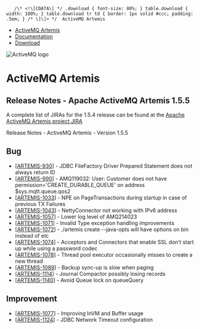        /\* <!\[CDATA\[ */ .download { font-size: 80%; } table.download { width: 100%; } table.download tr td { border: 1px solid #ccc; padding: .5em; } /* \]\]> */  ActiveMQ Artemis

*   [ActiveMQ Artemis](index.html)
*   [Documentation](docs.html)
*   [Download](download.html)

![ActiveMQ logo](images/activemq-logo.png)

ActiveMQ Artemis
================

Release Notes - Apache ActiveMQ Artemis 1.5.5
---------------------------------------------

A complete list of JIRAs for the 1.5.4 release can be found at the [Apache ActiveMQ Artemis project JIRA](https://issues.apache.org/jira/secure/ReleaseNote.jspa?version=12339947&styleName=&projectId=12315920)

Release Notes - ActiveMQ Artemis - Version 1.5.5

Bug
---

*   \[[ARTEMIS-930](https://issues.apache.org/jira/browse/ARTEMIS-930)\] \- JDBC FileFactory Driver Prepared Statement does not always return ID
*   \[[ARTEMIS-990](https://issues.apache.org/jira/browse/ARTEMIS-990)\] \- AMQ119032: User: Customer does not have permission='CREATE\_DURABLE\_QUEUE' on address $sys.mqtt.queue.qos2
*   \[[ARTEMIS-1033](https://issues.apache.org/jira/browse/ARTEMIS-1033)\] \- NPE on PageTransactions during startup in case of previous TX Failures
*   \[[ARTEMIS-1043](https://issues.apache.org/jira/browse/ARTEMIS-1043)\] \- NettyConnector not working with IPv6 address
*   \[[ARTEMIS-1057](https://issues.apache.org/jira/browse/ARTEMIS-1057)\] \- Lower log level of AMQ214023
*   \[[ARTEMIS-1071](https://issues.apache.org/jira/browse/ARTEMIS-1071)\] \- Invalid Type exception handling improvements
*   \[[ARTEMIS-1072](https://issues.apache.org/jira/browse/ARTEMIS-1072)\] \- ./artemis create --java-opts will have options on bin instead of etc
*   \[[ARTEMIS-1074](https://issues.apache.org/jira/browse/ARTEMIS-1074)\] \- Acceptors and Connectors that enable SSL don’t start up while using a password codec
*   \[[ARTEMIS-1078](https://issues.apache.org/jira/browse/ARTEMIS-1078)\] \- Thread pool executor occasionally misses to create a new thread
*   \[[ARTEMIS-1089](https://issues.apache.org/jira/browse/ARTEMIS-1089)\] \- Backup sync-up is slow when paging
*   \[[ARTEMIS-1114](https://issues.apache.org/jira/browse/ARTEMIS-1114)\] \- Journal Compactor possibly losing records
*   \[[ARTEMIS-1140](https://issues.apache.org/jira/browse/ARTEMIS-1140)\] \- Avoid Queue lock on queueQuery

Improvement
-----------

*   \[[ARTEMIS-1077](https://issues.apache.org/jira/browse/ARTEMIS-1077)\] \- Improving InVM and Buffer usage
*   \[[ARTEMIS-1124](https://issues.apache.org/jira/browse/ARTEMIS-1124)\] \- JDBC Network Timeout configuration